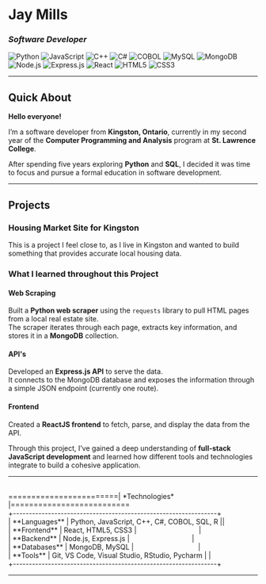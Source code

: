 # **Jay Mills**  
### *Software Developer*  

![Python](https://img.shields.io/badge/Python-3776AB?style=for-the-badge&logo=python&logoColor=white)
![JavaScript](https://img.shields.io/badge/JavaScript-F7DF1E?style=for-the-badge&logo=javascript&logoColor=black)
![C++](https://img.shields.io/badge/C++-00599C?style=for-the-badge&logo=c%2B%2B&logoColor=white)
![C#](https://img.shields.io/badge/C%23-239120?style=for-the-badge&logo=c-sharp&logoColor=white)
![COBOL](https://img.shields.io/badge/COBOL-005CA5?style=for-the-badge&logoColor=white)
![MySQL](https://img.shields.io/badge/MySQL-4479A1?style=for-the-badge&logo=mysql&logoColor=white)
![MongoDB](https://img.shields.io/badge/MongoDB-4EA94B?style=for-the-badge&logo=mongodb&logoColor=white)
![Node.js](https://img.shields.io/badge/Node.js-339933?style=for-the-badge&logo=node.js&logoColor=white)
![Express.js](https://img.shields.io/badge/Express.js-000000?style=for-the-badge&logo=express&logoColor=white)
![React](https://img.shields.io/badge/React-20232A?style=for-the-badge&logo=react&logoColor=61DAFB)
![HTML5](https://img.shields.io/badge/HTML5-E34F26?style=for-the-badge&logo=html5&logoColor=white)
![CSS3](https://img.shields.io/badge/CSS3-1572B6?style=for-the-badge&logo=css3&logoColor=white)

---

## **Quick About**  

**Hello everyone!**

I’m a software developer from **Kingston, Ontario**, currently in my second year of the **Computer Programming and Analysis** program at **St. Lawrence College**.  

After spending five years exploring **Python** and **SQL**, I decided it was time to focus and pursue a formal education in software development.  

---

## **Projects**  

### **Housing Market Site for Kingston**  

This is a project I feel close to, as I live in Kingston and wanted to build something that provides accurate local housing data.  

### **What I learned throughout this Project**

#### **Web Scraping**  
Built a **Python web scraper** using the `requests` library to pull HTML pages from a local real estate site.  
The scraper iterates through each page, extracts key information, and stores it in a **MongoDB** collection.  

#### **API's**  
Developed an **Express.js API** to serve the data.  
It connects to the MongoDB database and exposes the information through a simple JSON endpoint (currently one route).  

#### **Frontend**  
Created a **ReactJS frontend** to fetch, parse, and display the data from the API.  

Through this project, I’ve gained a deep understanding of **full-stack JavaScript development** and learned how different tools and technologies integrate to build a cohesive application.  

---

<br>
========================| *Technologies* |==========================<br>
+----------------------------------------------------------------+<br>
| **Languages** | Python, JavaScript, C++, C#, COBOL, SQL, R ||<br>
| **Frontend** | React, HTML5, CSS3 |&emsp;&emsp;&emsp;&emsp;&emsp;&emsp;&emsp;&emsp;&emsp;|<br>
| **Backend** | Node.js, Express.js |&emsp;&emsp;&emsp;&emsp;&emsp;&emsp;&emsp;&emsp;&emsp;|<br>
| **Databases** | MongoDB, MySQL |&emsp;&emsp;&emsp;&emsp;&emsp;&emsp;&emsp;&emsp;&emsp;    |<br>
| **Tools** | Git, VS Code, Visual Studio, RStudio, Pycharm | |<br>
+----------------------------------------------------------------+<br>

---
